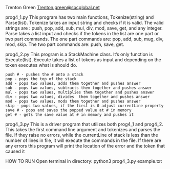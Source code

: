 Trenton Green
Trenton.green@sbcglobal.net

prog4_1.py
	This program has two main functions, Tokenize(string) and Parse(list). 
	Tokenize takes an input string and checks if it is valid. The valid strings are :
	push, pop, add, sub, mul, div, mod, save, get, and any integer. Parse takes a list input and checks
	if the tokens in the list are one part or two part commands. The one part commands are:
	pop, add, sub, mug, div, mod, skip. The two part commands are: push, save, get.

prog4_2.py
	This program is a StackMachine class. It’s only function is Execute(list). Execute takes a list 
	of tokens as input and depending on the token executes what is should do.
	    
	push # - pushes the # onto a stack
	pop - pops the top of the stack
	add - pops two values, adds them together and pushes answer
	sub - pops two values, subtracts them together and pushes answer
	mul - pops two values, multiplies them together and pushes answer
	div - pops two values, divides  them together and pushes answer
	mod - pops two values, mods them together and pushes answer
	skip - pops two values, if the first is 0 adjust currentLine property
	save # - pops and saves the popped value at # in memory
	get # - gets the save value at # in memory and pushes it 

prog4_3.py
	This is a driver program that utilizes both prog4_1 and prog4_2. 
	This takes the first command line argument and tokenizes and parses the file.
	If they raise no errors, while the currentLine of stack is less than the number of lines in file,
	it will execute the commands in the file. If there are any errors this program will print
	the location of the error and the token that caused it

HOW TO RUN
	Open terminal in directory:
		python3 prog4_3.py example.txt
		